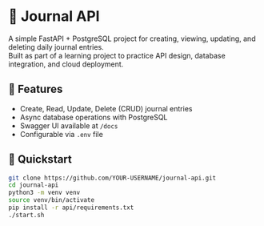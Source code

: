 # 📝 Journal API

A simple FastAPI + PostgreSQL project for creating, viewing, updating, and deleting daily journal entries.  
Built as part of a learning project to practice API design, database integration, and cloud deployment.

## 🚀 Features
- Create, Read, Update, Delete (CRUD) journal entries
- Async database operations with PostgreSQL
- Swagger UI available at `/docs`
- Configurable via `.env` file

## 📖 Quickstart
```bash
git clone https://github.com/YOUR-USERNAME/journal-api.git
cd journal-api
python3 -m venv venv
source venv/bin/activate
pip install -r api/requirements.txt
./start.sh
